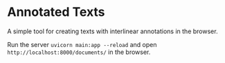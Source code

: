 # Annotated Texts

A simple tool for creating texts with interlinear annotations in the browser.

Run the server `uvicorn main:app --reload` and open `http://localhost:8000/documents/` in the browser.